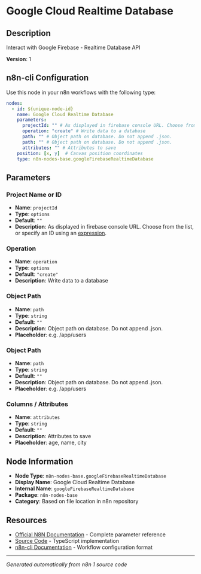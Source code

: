 # Google Cloud Realtime Database

## Description

Interact with Google Firebase - Realtime Database API

**Version**: 1

## n8n-cli Configuration

Use this node in your n8n workflows with the following type:

```yaml
nodes:
  - id: ${unique-node-id}
    name: Google Cloud Realtime Database
    parameters:
      projectId: "" # As displayed in firebase console URL. Choose from the list, or specify an ID using an <a href="https://docs.n8n.io/code/expressions/">expression</a>.
      operation: "create" # Write data to a database
      path: "" # Object path on database. Do not append .json.
      path: "" # Object path on database. Do not append .json.
      attributes: "" # Attributes to save
    position: [x, y]  # Canvas position coordinates
    type: n8n-nodes-base.googleFirebaseRealtimeDatabase
```

## Parameters

### Project Name or ID

- **Name**: `projectId`
- **Type**: `options`
- **Default**: `""`
- **Description**: As displayed in firebase console URL. Choose from the list, or specify an ID using an <a href="https://docs.n8n.io/code/expressions/">expression</a>.

### Operation

- **Name**: `operation`
- **Type**: `options`
- **Default**: `"create"`
- **Description**: Write data to a database

### Object Path

- **Name**: `path`
- **Type**: `string`
- **Default**: `""`
- **Description**: Object path on database. Do not append .json.
- **Placeholder**: e.g. /app/users

### Object Path

- **Name**: `path`
- **Type**: `string`
- **Default**: `""`
- **Description**: Object path on database. Do not append .json.
- **Placeholder**: e.g. /app/users

### Columns / Attributes

- **Name**: `attributes`
- **Type**: `string`
- **Default**: `""`
- **Description**: Attributes to save
- **Placeholder**: age, name, city


## Node Information

- **Node Type**: `n8n-nodes-base.googleFirebaseRealtimeDatabase`
- **Display Name**: Google Cloud Realtime Database
- **Internal Name**: `googleFirebaseRealtimeDatabase`
- **Package**: `n8n-nodes-base`
- **Category**: Based on file location in n8n repository

## Resources

- [Official N8N Documentation](https://docs.n8n.io/integrations/builtin/app-nodes/n8n-nodes-base.googlefirebaserealtimedatabase/) - Complete parameter reference
- [Source Code](https://github.com/n8n-io/n8n/blob/master/packages/nodes-base/nodes/Google/Firebase/RealtimeDatabase/GoogleFirebaseRealtimeDatabase.node.ts) - TypeScript implementation
- [n8n-cli Documentation](https://github.com/edenreich/n8n-cli) - Workflow configuration format

---
*Generated automatically from n8n 1 source code*
